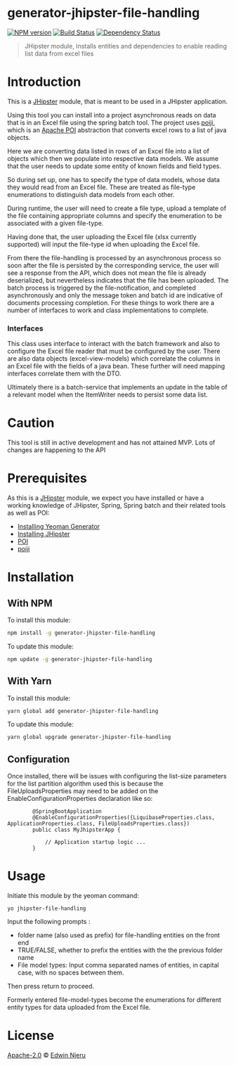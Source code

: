 # generator-jhipster-file-handling

[![NPM version][npm-image]][npm-url] [![Build Status][github-actions-image]][github-actions-url] [![Dependency Status][daviddm-image]][daviddm-url]

> JHipster module, Installs entities and dependencies to enable reading list data from excel files

# Introduction

This is a [JHipster](https://www.jhipster.tech/) module, that is meant to be used in a JHipster application.

Using this tool you can install into a project asynchronous reads on data that is in an Excel file using the spring batch tool.
The project uses [poiji](https://github.com/ozlerhakan/poiji), which is an [Apache POI](https://poi.apache.org/) abstraction that converts excel rows to a list of java objects.

Here we are converting data listed in rows of an Excel file into a list of objects which then we populate into respective data models.
We assume that the user needs to update some entity of known fields and field types.

So during set up, one has to specify the type of data models, whose data they would read from an Excel file. These are treated as file-type enumerations to distinguish data models
from each other.

During runtime, the user will need to create a file type, upload a template of the file containing appropriate columns and specify the enumeration to be associated with a given file-type.

Having done that, the user uploading the Excel file (xlsx currently supported) will input the file-type id when uploading the Excel file.

From there the file-handling is processed by an asynchronous process so soon after the file is persisted by the corresponding service,
the user will see a response from the API, which does not mean the file is already deserialized, but nevertheless indicates that the file has been uploaded.
The batch process is triggered by the file-notification, and completed asynchronously and only the message token and batch id are indicative of documents processing completion.
For these things to work there are a number of interfaces to work and class implementations to complete.

### Interfaces

This class uses interface to interact with the batch framework and also to configure the Excel file reader that must be configured by the user.
There are also data objects (excel-view-models) which correlate the columns in an Excel file with the fields of a java bean. These further will need mapping interfaces
correlate them with the DTO.

Ultimately there is a batch-service that implements an update in the table of a relevant model when the ItemWriter needs to persist some data list.

# Caution

This tool is still in active development and has not attained MVP. Lots of changes are happening to the API

# Prerequisites

As this is a [JHipster](https://www.jhipster.tech/) module, we expect you have installed or have a working knowledge of JHipster, Spring, Spring batch
and their related tools as well as POI:

- [Installing Yeoman Generator](https://yeoman.io/generators/)
- [Installing JHipster](https://www.jhipster.tech/installation/)
- [POI](https://github.com/apache/poi)
- [poiji](https://github.com/ozlerhakan/poiji)

# Installation

## With NPM

To install this module:

```bash
npm install -g generator-jhipster-file-handling
```

To update this module:

```bash
npm update -g generator-jhipster-file-handling
```

## With Yarn

To install this module:

```bash
yarn global add generator-jhipster-file-handling
```

To update this module:

```bash
yarn global upgrade generator-jhipster-file-handling
```

## Configuration

Once installed, there will be issues with configuring the list-size parameters for the list partition algorithm used
this is because the FileUploadsProperties may need to be added on the EnableConfigurationProperties declaration like so:

            @SpringBootApplication
            @EnableConfigurationProperties({LiquibaseProperties.class, ApplicationProperties.class, FileUploadsProperties.class})
            public class MyJhipsterApp {

                // Application startup logic ...
            }

# Usage

Initiate this module by the yeoman command:

    yo jhipster-file-handling

Input the following prompts :

- folder name (also used as prefix) for file-handling entities on the front end
- TRUE/FALSE, whether to prefix the entities with the the previous folder name
- File model types: Input comma separated names of entities, in capital case, with no spaces between them.

Then press return to proceed.

Formerly entered file-model-types become the enumerations for different entity types for data uploaded from the Excel file.

# License

[Apache-2.0](https://github.com/ghacupha/generator-jhipster-file-handling) © [Edwin Njeru](https://github.com/ghacupha)

[npm-image]: https://img.shields.io/npm/v/generator-jhipster-file-handling.svg
[npm-url]: https://npmjs.org/package/generator-jhipster-file-handling
[github-actions-image]: https://github.com/ghacupha/generator-jhipster-file-handling/workflows/Build/badge.svg
[github-actions-url]: https://github.com/ghacupha/generator-jhipster-file-handling/actions
[daviddm-image]: https://david-dm.org/ghacupha/generator-jhipster-file-handling.svg?theme=shields.io
[daviddm-url]: https://david-dm.org/ghacupha/generator-jhipster-file-handling
